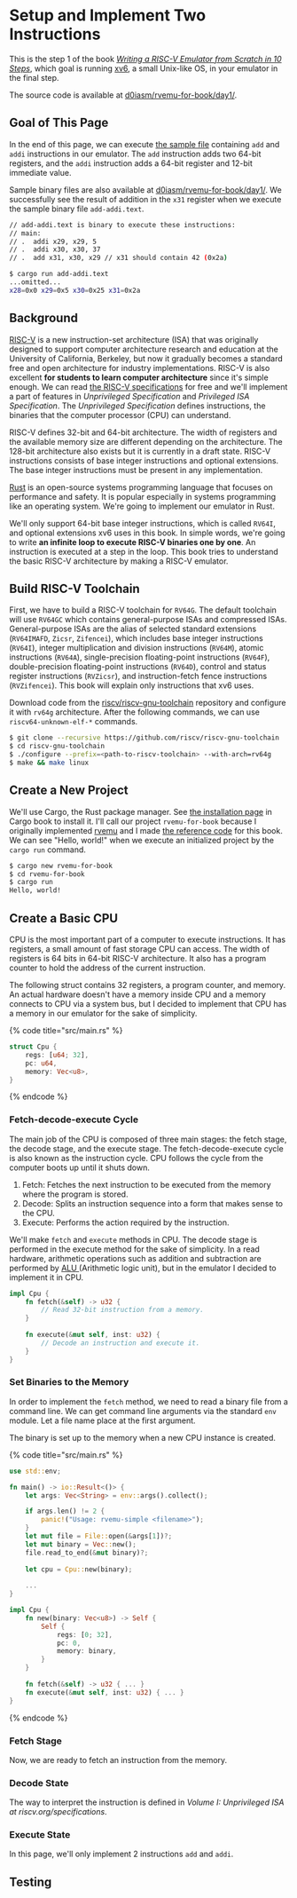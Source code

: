 # Setup and Implement Two Instructions

This is the step 1 of the book [_Writing a RISC-V Emulator from Scratch in 10 Steps_](./), which goal is running [xv6](https://github.com/mit-pdos/xv6-riscv), a small Unix-like OS, in your emulator in the final step.

The source code is available at [d0iasm/rvemu-for-book/day1/](https://github.com/d0iasm/rvemu-for-book/tree/master/day1).

## Goal of This Page

In the end of this page, we can execute [the sample file](https://github.com/d0iasm/rvemu-for-book/blob/master/day1/add-addi.s) containing `add` and `addi` instructions in our emulator. The `add` instruction adds two 64-bit registers, and the `addi` instruction adds a 64-bit register and 12-bit immediate value.

Sample binary files are also available at [d0iasm/rvemu-for-book/day1/](https://github.com/d0iasm/rvemu-for-book/tree/master/day1). We successfully see the result of addition in the `x31` register when we execute the sample binary file `add-addi.text`.

```bash
// add-addi.text is binary to execute these instructions:
// main:
// .  addi x29, x29, 5
// .  addi x30, x30, 37
// .  add x31, x30, x29 // x31 should contain 42 (0x2a)

$ cargo run add-addi.text
...omitted...
x28=0x0 x29=0x5 x30=0x25 x31=0x2a
```

## Background

[RISC-V](https://riscv.org/) is a new instruction-set architecture \(ISA\) that was originally designed to support computer architecture research and education at the University of California, Berkeley, but now it gradually becomes a standard free and open architecture for industry implementations. RISC-V is also excellent **for students to learn computer architecture** since it's simple enough. We can read [the RISC-V specifications](https://riscv.org/specifications/) for free and we'll implement a part of features in _Unprivileged Specification_ and _Privileged ISA Specification_. The _Unprivileged Specification_ defines instructions, the binaries that the computer processor \(CPU\) can understand.

RISC-V defines 32-bit and 64-bit architecture. The width of registers and the available memory size are different depending on the architecture. The 128-bit architecture also exists but it is currently in a draft state. RISC-V instructions consists of base integer instructions and optional extensions. The base integer instructions must be present in any implementation.

[Rust](https://www.rust-lang.org/) is an open-source systems programming language that focuses on performance and safety. It is popular especially in systems programming like an operating system. We're going to implement our emulator in Rust.

We'll only support 64-bit base integer instructions, which is called `RV64I`, and optional extensions xv6 uses in this book. In simple words, we're going to write **an infinite loop to execute RISC-V binaries one by one**. An instruction is executed at a step in the loop. This book tries to understand the basic RISC-V architecture by making a RISC-V emulator.

## Build RISC-V Toolchain

First, we have to build a RISC-V toolchain for `RV64G`. The default toolchain will use `RV64GC` which contains general-purpose ISAs and compressed ISAs. General-purpose ISAs are the alias of selected standard extensions \(`RV64IMAFD`, `Zicsr`, `Zifencei`\), which includes base integer instructions \(`RV64I`\), integer multiplication and division instructions \(`RV64M`\), atomic instructions \(`RV64A`\), single-precision floating-point instructions \(`RV64F`\), double-precision floating-point instructions \(`RV64D`\), control and status register instructions \(`RVZicsr`\), and instruction-fetch fence instructions \(`RVZifencei`\). This book will explain only instructions that xv6 uses.

Download code from the [riscv/riscv-gnu-toolchain](https://github.com/riscv/riscv-gnu-toolchain) repository and configure it with `rv64g` architecture. After the following commands, we can use `riscv64-unknown-elf-*` commands.

```bash
$ git clone --recursive https://github.com/riscv/riscv-gnu-toolchain
$ cd riscv-gnu-toolchain
$ ./configure --prefix=<path-to-riscv-toolchain> --with-arch=rv64g
$ make && make linux
```

## Create a New Project

We'll use Cargo, the Rust package manager. See [the installation page](https://doc.rust-lang.org/cargo/getting-started/installation.html) in Cargo book to install it. I'll call our project `rvemu-for-book` because I originally implemented [rvemu](https://github.com/d0iasm/rvemu) and I made [the reference code](https://github.com/d0iasm/rvemu-for-book) for this book. We can see "Hello, world!" when we execute an initialized project by the `cargo run` command.

```bash
$ cargo new rvemu-for-book
$ cd rvemu-for-book
$ cargo run
Hello, world!
```

## Create a Basic CPU

CPU is the most important part of a computer to execute instructions. It has registers, a small amount of fast storage CPU can access. The width of registers is 64 bits in 64-bit RISC-V architecture. It also has a program counter to hold the address of the current instruction.

The following struct contains 32 registers, a program counter, and memory. An actual hardware doesn't have a memory inside CPU and a memory connects to CPU via a system bus, but I decided to implement that CPU has a memory in our emulator for the sake of simplicity.

{% code title="src/main.rs" %}
```rust
struct Cpu {
    regs: [u64; 32],
    pc: u64,
    memory: Vec<u8>,
}
```
{% endcode %}

### Fetch-decode-execute Cycle

The main job of the CPU is composed of three main stages: the fetch stage, the decode stage, and the execute stage. The fetch-decode-execute cycle is also known as the instruction cycle. CPU follows the cycle from the computer boots up until it shuts down.

1. Fetch: Fetches the next instruction to be executed from the memory where the program is stored.
2. Decode: Splits an instruction sequence into a form that makes sense to the CPU.
3. Execute: Performs the action required by the instruction.

We'll make `fetch` and `execute` methods in CPU. The decode stage is performed in the execute method for the sake of simplicity. In a read hardware, arithmetic operations such as addition and subtraction are performed by [ALU ](https://en.wikipedia.org/wiki/Arithmetic_logic_unit)\(Arithmetic logic unit\), but in the emulator I decided to implement it in CPU.

```rust
impl Cpu {
    fn fetch(&self) -> u32 {
        // Read 32-bit instruction from a memory.
    }
    
    fn execute(&mut self, inst: u32) {
        // Decode an instruction and execute it.
    }
}
```

### Set Binaries to the Memory

In order to implement the `fetch` method, we need to read a binary file from a command line. We can get command line arguments via the standard `env` module. Let a file name place at the first argument.

The binary is set up to the memory when a new CPU instance is created.

{% code title="src/main.rs" %}
```rust
use std::env;

fn main() -> io::Result<()> {
    let args: Vec<String> = env::args().collect();

    if args.len() != 2 {
        panic!("Usage: rvemu-simple <filename>");
    }
    let mut file = File::open(&args[1])?;
    let mut binary = Vec::new();
    file.read_to_end(&mut binary)?;
    
    let cpu = Cpu::new(binary);
    
    ...
}

impl Cpu {
    fn new(binary: Vec<u8>) -> Self {
        Self {
            regs: [0; 32],
            pc: 0,
            memory: binary,
        }
    }
    
    fn fetch(&self) -> u32 { ... }
    fn execute(&mut self, inst: u32) { ... }
}
```
{% endcode %}

### Fetch Stage

Now, we are ready to fetch an instruction from the memory. 

### Decode State

The way to interpret the instruction is defined in _Volume I: Unprivileged ISA at riscv.org/specifications_.

### Execute State

In this page, we'll only implement 2 instructions `add` and `addi`.

## Testing








